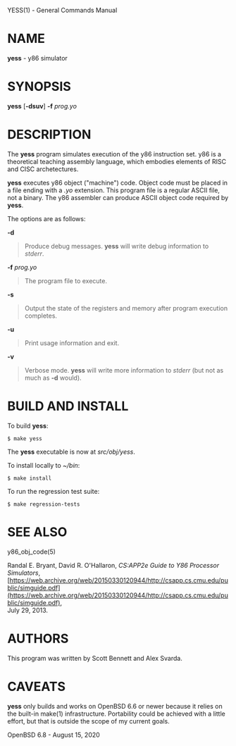 YESS(1) - General Commands Manual

# NAME

**yess** - y86 simulator

# SYNOPSIS

**yess**
\[**-dsuv**]
**-f**&nbsp;*prog.yo*

# DESCRIPTION

The
**yess**
program simulates execution of the y86 instruction set.
y86 is a theoretical teaching assembly language, which embodies elements
of RISC and CISC archetectures.

**yess**
executes y86 object
("machine")
code.
Object code must be placed in a file ending with a
*.yo*
extension.
This program file is a regular ASCII file, not a binary.
The y86 assembler can produce ASCII object code required by
**yess**.

The options are as follows:

**-d**

> Produce debug messages.
> **yess**
> will write debug information to
> *stderr*.

**-f** *prog.yo*

> The program file to execute.

**-s**

> Output the state of the registers and memory after program execution completes.

**-u**

> Print usage information and exit.

**-v**

> Verbose mode.
> **yess**
> will write more information to
> *stderr*
> (but not as much as
> **-d**
> would).

# BUILD AND INSTALL

To build
**yess**:

	$ make yess

The
**yess**
executable is now at
*src/obj/yess*.

To install locally to
*~/bin*:

	$ make install

To run the regression test suite:

	$ make regression-tests

# SEE ALSO

y86\_obj\_code(5)

Randal E. Bryant,
David R. O'Hallaron,
*CS:APP2e Guide to Y86 Processor Simulators*,
[https://web.archive.org/web/20150330120944/http://csapp.cs.cmu.edu/public/simguide.pdf](https://web.archive.org/web/20150330120944/http://csapp.cs.cmu.edu/public/simguide.pdf),  
July 29, 2013.

# AUTHORS

This program was written by
Scott Bennett
and
Alex Svarda.

# CAVEATS

**yess**
only builds and works on
OpenBSD 6.6
or newer because it relies on the built-in
make(1)
infrastructure.
Portability could be achieved with a little effort, but that is outside the
scope of my current goals.

OpenBSD 6.8 - August 15, 2020
